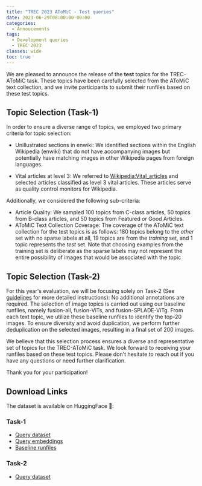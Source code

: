 ```yaml
---
title: "TREC 2023 AToMiC - Test queries"
date: 2023-06-29T08:00:00-00:00
categories:
  - Annoucements
tags:
  - Development queries
  - TREC 2023
classes: wide
toc: true
---
```


We are pleased to announce the release of the **test** topics for the TREC-AToMiC task. 
These topics have been carefully selected from the AToMiC text collection, and we invite participants to submit their runfiles based on these test topics.


## Topic Selection (Task-1)
In order to ensure a diverse range of topics, we employed two primary criteria for topic selection:
- Unillustrated sections in enwiki: 
  We identified sections within the English Wikipedia (enwiki) that do not have accompanying images but potentially have matching images in other Wikipedia pages from foreign languages.

- Vital articles at level 3:
  We referred to [Wikipedia:Vital_articles](https://en.wikipedia.org/wiki/Wikipedia:Vital_articles) and selected articles classified as level 3 vital articles. These articles serve as quality control monitors for Wikipedia.

Additionally, we considered the following sub-criteria:
- Article Quality: 
  We sampled 100 topics from C-class articles, 50 topics from B-class articles, and 50 topics from Featured or Good Articles.
- AToMiC Text Collection Coverage: 
  The coverage of the AToMiC text collection for the test topics is as follows: 180 topics belong to the *other* set with no sparse labels at all, 19 topics are from the *training* set, and 1 topic represents the *test* set. Note that choosing examples from the training set is deliberate as the sparse labels may not represent the entire possibility of images that would be associated with the topic

## Topic Selection (Task-2)
For this year's evaluation, we will be focusing solely on Task-2 (See [guidelines](/trec-2023-guidelines/) for more detailed instructions): No additional annotations are required.
The selection of image topics is carried out using our baseline runfiles, namely fusion-all, fusion-ViTs, and fusion-SPLADE-ViTg. From each text topic, we utilize these baseline runfiles to identify the top-20 images.
To ensure diversity and avoid duplication, we perform further deduplication on the selected images, resulting in a final set of 200 images.

We believe that this selection process ensures a diverse and representative set of topics for the TREC-AToMiC task. 
We look forward to receiving your runfiles based on these test topics.
Please don't hesitate to reach out if you have any questions or need further clarification.

Thank you for your participation!


## Download Links
The dataset is available on HuggingFace 🤗:

### Task-1
* [Query dataset](https://huggingface.co/datasets/TREC-AToMiC/TREC-2023-Text-to-Image)
* [Query embeddings](https://huggingface.co/datasets/TREC-AToMiC/AToMiC-Baselines/tree/main/trec2023/topics)
* [Baseline runfiles](https://huggingface.co/datasets/TREC-AToMiC/AToMiC-Baselines/tree/main/trec2023/runs)

### Task-2
* [Query dataset](https://huggingface.co/datasets/TREC-AToMiC/TREC-2023-Image-to-Text)
